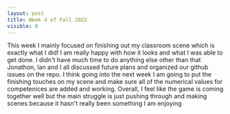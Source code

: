 ```yaml
---
layout: post
title: Week 4 of Fall 2022
visible: 0
---
```

This week I mainly focused on finishing out my classroom scene which is exactly what I did! I am really happy with how it looks and what I was able to get done. I didn't have much time to do anything else other than that Jonathon, Ian and I all discussed future plans and organized our github issues on the repo. I think going into the next week I am going to put the finishing touches on my scene and make sure all of the numerical values for competenices are added and working. Overall, I feel like the game is coming together well but the main struggle is just pushing through and making scenes because it hasn't really been something I am enjoying